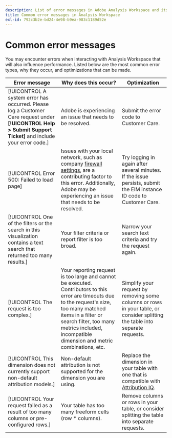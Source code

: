 ```yaml
---
description: List of error messages in Adobe Analysis Workspace and its related components
title: Common error messages in Analysis Workspace
exl-id: 792c3b2e-bd24-4e98-b9ea-983c1189d52e
---
```

# Common error messages

You may encounter errors when interacting with Analysis Workspace that will also influence performance. Listed below are the most common error types, why they occur, and optimizations that can be made.

| Error message | Why does this occur? | Optimization |
| --- | --- | --- |
| [!UICONTROL A system error has occurred. Please log a Customer Care request under **[!UICONTROL Help > Submit Support Ticket]** and include your error code.] | Adobe is experiencing an issue that needs to be resolved. | Submit the error code to Customer Care. |
| [!UICONTROL Error 500: Failed to load page] | Issues with your local network, such as company [firewall settings](https://docs.adobe.com/content/help/en/analytics/technotes/ip-addresses.html), are a contributing factor to this error. Additionally, Adobe may be experiencing an issue that needs to be resolved. | Try logging in again after several minutes. If the issue persists, submit the EIM instance ID code to Customer Care. |
| [!UICONTROL One of the filters or the search in this visualization contains a text search that returned too many results.] | Your filter criteria or report filter is too broad. | Narrow your search text criteria and try the request again. |
| [!UICONTROL The request is too complex.] |Your reporting request is too large and cannot be executed. Contributors to this error are timeouts due to the request's size, too many matched items in a filter or search filter, too many metrics included, incompatible dimension and metric combinations, etc. | Simplify your request by removing some columns or rows in your table, or consider splitting the table into separate requests. |
| [!UICONTROL This dimension does not currently support non-default attribution models.] | Non-default attribution is not supported for the dimension you are using. | Replace the dimension in your table with one that is compatible with [Attribution IQ](/help/analysis-workspace/attribution/overview.md). |
| [!UICONTROL Your request failed as a result of too many columns or pre-configured rows.] | Your table has too many freeform cells (row * columns). | Remove columns or rows in your table, or consider splitting the table into separate requests. |
